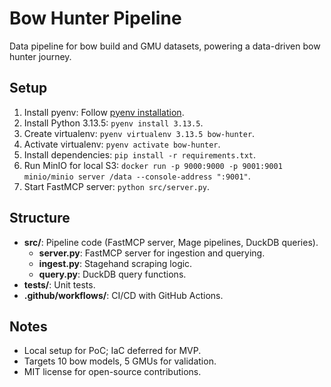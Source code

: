 # Bow Hunter Pipeline

Data pipeline for bow build and GMU datasets, powering a data-driven bow hunter journey.

## Setup

1. Install pyenv: Follow [pyenv installation](https://github.com/pyenv/pyenv#installation).
2. Install Python 3.13.5: `pyenv install 3.13.5`.
3. Create virtualenv: `pyenv virtualenv 3.13.5 bow-hunter`.
4. Activate virtualenv: `pyenv activate bow-hunter`.
5. Install dependencies: `pip install -r requirements.txt`.
6. Run MinIO for local S3: `docker run -p 9000:9000 -p 9001:9001 minio/minio server /data --console-address ":9001"`.
7. Start FastMCP server: `python src/server.py`.

## Structure

- **src/**: Pipeline code (FastMCP server, Mage pipelines, DuckDB queries).
  - **server.py**: FastMCP server for ingestion and querying.
  - **ingest.py**: Stagehand scraping logic.
  - **query.py**: DuckDB query functions.
- **tests/**: Unit tests.
- **.github/workflows/**: CI/CD with GitHub Actions.

## Notes

- Local setup for PoC; IaC deferred for MVP.
- Targets 10 bow models, 5 GMUs for validation.
- MIT license for open-source contributions.